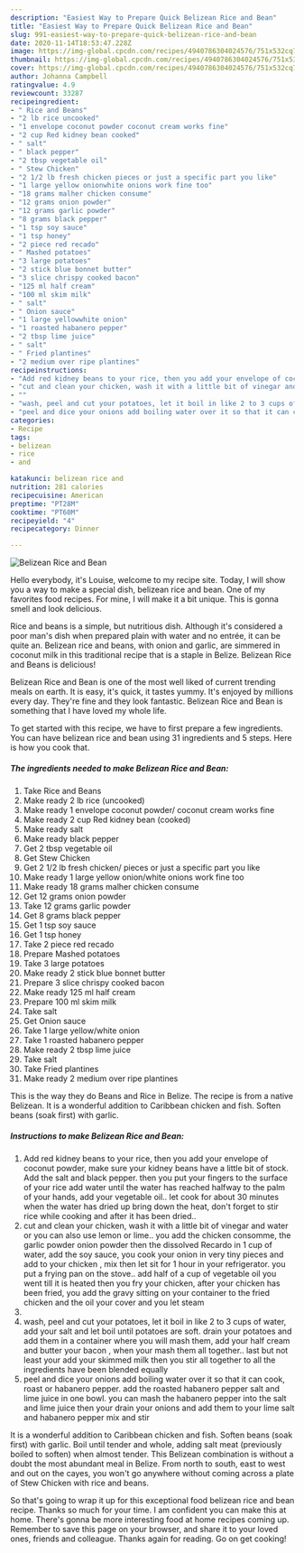 ```yaml
---
description: "Easiest Way to Prepare Quick Belizean Rice and Bean"
title: "Easiest Way to Prepare Quick Belizean Rice and Bean"
slug: 991-easiest-way-to-prepare-quick-belizean-rice-and-bean
date: 2020-11-14T18:53:47.228Z
image: https://img-global.cpcdn.com/recipes/4940786304024576/751x532cq70/belizean-rice-and-bean-recipe-main-photo.jpg
thumbnail: https://img-global.cpcdn.com/recipes/4940786304024576/751x532cq70/belizean-rice-and-bean-recipe-main-photo.jpg
cover: https://img-global.cpcdn.com/recipes/4940786304024576/751x532cq70/belizean-rice-and-bean-recipe-main-photo.jpg
author: Johanna Campbell
ratingvalue: 4.9
reviewcount: 33287
recipeingredient:
- " Rice and Beans"
- "2 lb rice uncooked"
- "1 envelope coconut powder coconut cream works fine"
- "2 cup Red kidney bean cooked"
- " salt"
- " black pepper"
- "2 tbsp vegetable oil"
- " Stew Chicken"
- "2 1/2 lb fresh chicken pieces or just a specific part you like"
- "1 large yellow onionwhite onions work fine too"
- "18 grams malher chicken consume"
- "12 grams onion powder"
- "12 grams garlic powder"
- "8 grams black pepper"
- "1 tsp soy sauce"
- "1 tsp honey"
- "2 piece red recado"
- " Mashed potatoes"
- "3 large potatoes"
- "2 stick blue bonnet butter"
- "3 slice chrispy cooked bacon"
- "125 ml half cream"
- "100 ml skim milk"
- " salt"
- " Onion sauce"
- "1 large yellowwhite onion"
- "1 roasted habanero pepper"
- "2 tbsp lime juice"
- " salt"
- " Fried plantines"
- "2 medium over ripe plantines"
recipeinstructions:
- "Add red kidney beans to your rice, then you add your envelope of coconut powder, make sure your kidney beans have a little bit of stock. Add the salt and black pepper. then you put your fingers to the surface of your rice add water until the water has reached halfway to the palm of your hands, add your vegetable oil.. let cook for about 30 minutes when the water has dried up bring down the heat, don&#39;t forget to stir rice while cooking and after it has been dried.."
- "cut and clean your chicken, wash it with a little bit of vinegar and water or you can also use lemon or lime.. you add the chicken consomme, the garlic powder onion powder then the dissolved Recardo in 1 cup of water, add the soy sauce, you cook your onion in very tiny pieces and add to your chicken , mix then let sit for 1 hour in your refrigerator. you put a frying pan on the stove.. add half of a cup of vegetable oil you went till it is heated then you fry your chicken, after your chicken has been fried, you add the gravy sitting on your container to the fried chicken and the oil your cover and you let steam"
- ""
- "wash, peel and cut your potatoes, let it boil in like 2 to 3 cups of water, add your salt and let boil until potatoes are soft. drain your potatoes and add them in a container where you will mash them, add your half cream and butter your bacon , when your mash them all together.. last but not least your add your skimmed milk then you stir all together to all the ingredients have been blended equally"
- "peel and dice your onions add boiling water over it so that it can cook, roast or habanero pepper. add the roasted habanero pepper salt and lime juice in one bowl. you can mash the habanero pepper into the salt and lime juice then your drain your onions and add them to your lime salt and habanero pepper mix and stir"
categories:
- Recipe
tags:
- belizean
- rice
- and

katakunci: belizean rice and 
nutrition: 281 calories
recipecuisine: American
preptime: "PT28M"
cooktime: "PT60M"
recipeyield: "4"
recipecategory: Dinner

---
```



![Belizean Rice and Bean](https://img-global.cpcdn.com/recipes/4940786304024576/751x532cq70/belizean-rice-and-bean-recipe-main-photo.jpg)

Hello everybody, it's Louise, welcome to my recipe site. Today, I will show you a way to make a special dish, belizean rice and bean. One of my favorites food recipes. For mine, I will make it a bit unique. This is gonna smell and look delicious.

Rice and beans is a simple, but nutritious dish. Although it&#39;s considered a poor man&#39;s dish when prepared plain with water and no entrée, it can be quite an. Belizean rice and beans, with onion and garlic, are simmered in coconut milk in this traditional recipe that is a staple in Belize. Belizean Rice and Beans is delicious!

Belizean Rice and Bean is one of the most well liked of current trending meals on earth. It is easy, it's quick, it tastes yummy. It's enjoyed by millions every day. They're fine and they look fantastic. Belizean Rice and Bean is something that I have loved my whole life.


To get started with this recipe, we have to first prepare a few ingredients. You can have belizean rice and bean using 31 ingredients and 5 steps. Here is how you cook that.

<!--inarticleads1-->

##### The ingredients needed to make Belizean Rice and Bean:

1. Take  Rice and Beans
1. Make ready 2 lb rice (uncooked)
1. Make ready 1 envelope coconut powder/ coconut cream works fine
1. Make ready 2 cup Red kidney bean (cooked)
1. Make ready  salt
1. Make ready  black pepper
1. Get 2 tbsp vegetable oil
1. Get  Stew Chicken
1. Get 2 1/2 lb fresh chicken/ pieces or just a specific part you like
1. Make ready 1 large yellow onion/white onions work fine too
1. Make ready 18 grams malher chicken consume
1. Get 12 grams onion powder
1. Take 12 grams garlic powder
1. Get 8 grams black pepper
1. Get 1 tsp soy sauce
1. Get 1 tsp honey
1. Take 2 piece red recado
1. Prepare  Mashed potatoes
1. Take 3 large potatoes
1. Make ready 2 stick blue bonnet butter
1. Prepare 3 slice chrispy cooked bacon
1. Make ready 125 ml half cream
1. Prepare 100 ml skim milk
1. Take  salt
1. Get  Onion sauce
1. Take 1 large yellow/white onion
1. Take 1 roasted habanero pepper
1. Make ready 2 tbsp lime juice
1. Take  salt
1. Take  Fried plantines
1. Make ready 2 medium over ripe plantines


This is the way they do Beans and Rice in Belize. The recipe is from a native Belizean. It is a wonderful addition to Caribbean chicken and fish. Soften beans (soak first) with garlic. 

<!--inarticleads2-->

##### Instructions to make Belizean Rice and Bean:

1. Add red kidney beans to your rice, then you add your envelope of coconut powder, make sure your kidney beans have a little bit of stock. Add the salt and black pepper. then you put your fingers to the surface of your rice add water until the water has reached halfway to the palm of your hands, add your vegetable oil.. let cook for about 30 minutes when the water has dried up bring down the heat, don&#39;t forget to stir rice while cooking and after it has been dried..
1. cut and clean your chicken, wash it with a little bit of vinegar and water or you can also use lemon or lime.. you add the chicken consomme, the garlic powder onion powder then the dissolved Recardo in 1 cup of water, add the soy sauce, you cook your onion in very tiny pieces and add to your chicken , mix then let sit for 1 hour in your refrigerator. you put a frying pan on the stove.. add half of a cup of vegetable oil you went till it is heated then you fry your chicken, after your chicken has been fried, you add the gravy sitting on your container to the fried chicken and the oil your cover and you let steam
1. 
1. wash, peel and cut your potatoes, let it boil in like 2 to 3 cups of water, add your salt and let boil until potatoes are soft. drain your potatoes and add them in a container where you will mash them, add your half cream and butter your bacon , when your mash them all together.. last but not least your add your skimmed milk then you stir all together to all the ingredients have been blended equally
1. peel and dice your onions add boiling water over it so that it can cook, roast or habanero pepper. add the roasted habanero pepper salt and lime juice in one bowl. you can mash the habanero pepper into the salt and lime juice then your drain your onions and add them to your lime salt and habanero pepper mix and stir


It is a wonderful addition to Caribbean chicken and fish. Soften beans (soak first) with garlic. Boil until tender and whole, adding salt meat (previously boiled to soften) when almost tender. This Belizean combination is without a doubt the most abundant meal in Belize. From north to south, east to west and out on the cayes, you won&#39;t go anywhere without coming across a plate of Stew Chicken with rice and beans. 

So that's going to wrap it up for this exceptional food belizean rice and bean recipe. Thanks so much for your time. I am confident you can make this at home. There's gonna be more interesting food at home recipes coming up. Remember to save this page on your browser, and share it to your loved ones, friends and colleague. Thanks again for reading. Go on get cooking!
